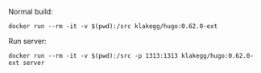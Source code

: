 Normal build:
```
docker run --rm -it -v $(pwd):/src klakegg/hugo:0.62.0-ext
```

Run server:

```
docker run --rm -it -v $(pwd):/src -p 1313:1313 klakegg/hugo:0.62.0-ext server
```